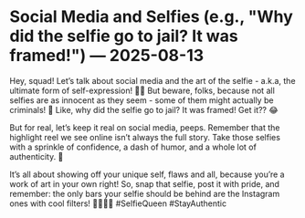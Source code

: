 # Social Media and Selfies (e.g., "Why did the selfie go to jail? It was framed!") — 2025-08-13

Hey, squad! Let’s talk about social media and the art of the selfie - a.k.a, the ultimate form of self-expression! 🤳🏼 But beware, folks, because not all selfies are as innocent as they seem - some of them might actually be criminals! 🚓 Like, why did the selfie go to jail? It was framed! Get it?? 😂

But for real, let’s keep it real on social media, peeps. Remember that the highlight reel we see online isn’t always the full story. Take those selfies with a sprinkle of confidence, a dash of humor, and a whole lot of authenticity. 🌟

It’s all about showing off your unique self, flaws and all, because you’re a work of art in your own right! So, snap that selfie, post it with pride, and remember: the only bars your selfie should be behind are the Instagram ones with cool filters! 💁🏽‍♀️✨ #SelfieQueen #StayAuthentic